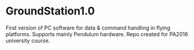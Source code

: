 # GroundStation1.0

First version of PC software for data & command handling in flying platforms. Supports mainly Pendulum hardware. 
Repo created for PA2016 university course. 
